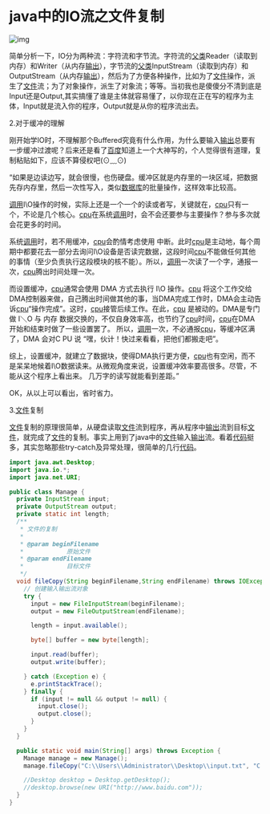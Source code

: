 # java中的IO流之文件复制

 

![img](https://www.jb51.cc/res/2021/10-01/18/bdb6437acb7c9bddd4beff9db611f18f.jpg)



简单分析一下，IO分为两种流：字符流和字节流。字符流的[父类](https://www.jb51.cc/tag/fulei/)Reader（读取到内存）和Writer（从内存[输出](https://www.jb51.cc/tag/shuchu/)），字节流的[父类](https://www.jb51.cc/tag/fulei/)InputStream（读取到内存）和OutputStream（从内存[输出](https://www.jb51.cc/tag/shuchu/)），然后为了方便各种操作，比如为了[文件](https://www.jb51.cc/tag/wenjian/)操作，派生了[文件](https://www.jb51.cc/tag/wenjian/)流；为了对象操作，派生了对象流；等等。当初我也是傻傻分不清到底是Input还是Output,其实搞懂了谁是主体就容易懂了，以你现在正在写的程序为主体，Input就是流入你的程序，Output就是从你的程序流出去。

 

2.对于缓冲的理解

 

刚开始学IO时，不理解那个Buffered究竟有什么作用，为什么要输入[输出](https://www.jb51.cc/tag/shuchu/)总要有一步缓冲过渡呢？后来还是看了[百度](https://www.jb51.cc/tag/baidu/)知道上一个大神写的，个人觉得很有道理，复制粘贴如下，应该不算侵权吧(⊙﹏⊙)

 

“如果是边读边写，就会很慢，也伤硬盘。缓冲区就是内存里的一块区域，把数据先存内存里，然后一次性写入，类似[数据库](https://www.jb51.cc/tag/shujuku/)的批量操作，这样效率比较高。

[调用](https://www.jb51.cc/tag/diaoyong/)I\O操作的时候，实际上还是一个一个的读或者写，关键就在，[cpu](https://www.jb51.cc/tag/cpu/)只有一个，不论是几个核心。[cpu](https://www.jb51.cc/tag/cpu/)在系统[调用](https://www.jb51.cc/tag/diaoyong/)时，会不会还要参与主要操作？参与多次就会花更多的时间。 

系统[调用](https://www.jb51.cc/tag/diaoyong/)时，若不用缓冲，[cpu](https://www.jb51.cc/tag/cpu/)会酌情考虑使用 中断。此时[cpu](https://www.jb51.cc/tag/cpu/)是主动地，每个周期中都要花去一部分去询问I\O设备是否读完数据，这段时间[cpu](https://www.jb51.cc/tag/cpu/)不能做任何其他的事情（至少负责执行这段模块的核不能）。所以，[调用](https://www.jb51.cc/tag/diaoyong/)一次读了一个字，通报一次，[cpu](https://www.jb51.cc/tag/cpu/)腾出时间处理一次。 

而设置缓冲，[cpu](https://www.jb51.cc/tag/cpu/)通常会使用 DMA 方式去执行 I\O 操作。[cpu](https://www.jb51.cc/tag/cpu/) 将这个工作交给DMA控制器来做，自己腾出时间做其他的事，当DMA完成工作时，DMA会主动告诉[cpu](https://www.jb51.cc/tag/cpu/)“操作完成”。这时，[cpu](https://www.jb51.cc/tag/cpu/)接管后续工作。在此，[cpu](https://www.jb51.cc/tag/cpu/) 是被动的。DMA是专门 做 I＼O 与 内存 数据交换的，不仅自身效率高，也节约了[cpu](https://www.jb51.cc/tag/cpu/)时间，[cpu](https://www.jb51.cc/tag/cpu/)在DMA开始和结束时做了一些设置罢了。 
所以，[调用](https://www.jb51.cc/tag/diaoyong/)一次，不必通报[cpu](https://www.jb51.cc/tag/cpu/)，等缓冲区满了，DMA 会对C PU 说 “嘿，伙计！快过来看看，把他们都搬走吧”。 

综上，设置缓冲，就建立了数据块，使得DMA执行更方便，[cpu](https://www.jb51.cc/tag/cpu/)也有空闲，而不是呆呆地候着I\O数据读来。从微观角度来说，设置缓冲效率要高很多。尽管，不能从这个程序上看出来。 几万字的读写就能看到差距。”

OK，从以上可以看出，省时省力。

 

3.[文件](https://www.jb51.cc/tag/wenjian/)复制

 

[文件](https://www.jb51.cc/tag/wenjian/)复制的原理很简单，从硬盘读取[文件](https://www.jb51.cc/tag/wenjian/)流到程序，再从程序中[输出](https://www.jb51.cc/tag/shuchu/)流到目标[文件](https://www.jb51.cc/tag/wenjian/)，就完成了[文件](https://www.jb51.cc/tag/wenjian/)的复制。事实上用到了java中的[文件](https://www.jb51.cc/tag/wenjian/)输入[输出](https://www.jb51.cc/tag/shuchu/)流。看着[代码](https://www.jb51.cc/tag/daima/)挺多，其实忽略那些try-catch及异常处理，很简单的几行[代码](https://www.jb51.cc/tag/daima/)。

```java
import java.awt.Desktop;
import java.io.*;
import java.net.URI;

public class Manage {
  private InputStream input;
  private OutputStream output;
  private static int length;
  /**
   * 文件的复制
   *
   * @param beginFilename
   *            原始文件
   * @param endFilename
   *            目标文件
   */
  void fileCopy(String beginFilename,String endFilename) throws IOException {
    // 创建输入输出流对象
    try {
      input = new FileInputStream(beginFilename);
      output = new FileOutputStream(endFilename);

      length = input.available();

      byte[] buffer = new byte[length];

      input.read(buffer);
      output.write(buffer);

    } catch (Exception e) {
      e.printStackTrace();
    } finally {
      if (input != null && output != null) {
        input.close();
        output.close();
      }
    }
  }

  public static void main(String[] args) throws Exception {
    Manage manage = new Manage();
    manage.fileCopy("C:\\Users\\Administrator\\Desktop\\input.txt", "C:\\Users\\Administrator\\Desktop\\output.txt");

    //Desktop desktop = Desktop.getDesktop();
    //desktop.browse(new URI("http://www.baidu.com"));
  }
}
```

